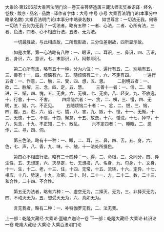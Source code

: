 大乘论·第1206部大乘百法明门论一卷天亲菩萨造唐三藏法师玄奘奉诏译
· 经名 · 卷数 · 跋序
· 品名 · 品数 · 译作者字体：大号 中号 小号
大乘百法明门论(本事分中略录名数)
大乘百法明门论(本事分中略录名数)
　　如世尊言：一切法无我。何等一切法？云何为无我？一切法者，略有五种：一者、心法，二者、心所有法，三者、色法，四者、心不相应行法，五者、无为法。

　　一切最胜故，与此相应故，二所现影故，三分位差别故，四所显示故。

　　如是次第，第一心法略有八种：一、眼识，二、耳识，三、鼻识，四、舌识，五、身识，六、意识，七、末那识，八、阿赖耶识。

　　第二心所有法，略有五十一种，分为六位：一、遍行有五，二、别境有五，三、善有十一，四、烦恼有六，五、随烦恼有二十，六、不定有四。
　　一遍行五者：一、作意，二、触，三、受，四、想，五、思。
　　二别境五者：一、欲，二、胜解，三、念，四、定，五、慧。
　　三善十一者：一、信，二、精进，三、惭，四、愧，五、无贪，六、无嗔，七、无痴，八、轻安，九、不放逸，十、行舍，十一、不害。
　　四烦恼六者：一、贪，二、嗔，三、慢，四、无明，五、疑，六、不正见。
　　五随烦恼二十者：一、忿，二、恨，三、恼，四、覆，五、诳，六、谄，七、憍，八、害，九、嫉，十、悭，十一、无惭，十二、无愧，十三、不信，十四、懈怠，十五、放逸，十六、惛沈，十七、掉举，十八、失念，十九、不正知，二十、散乱。
　　六不定四者：一、睡眠，二、恶作，三、寻，四、伺。

　　第三色法，略有十一种：一、眼，二、耳，三、鼻，四、舌，五、身，六、色，七、声，八、香，九、味，十、触，十一法处所摄色。

　　第四心不相应行法，略有二十四种：一、得，二、命根，三、众同分，四、异生性，五、无想定，六、灭尽定，七、无想报，八、名身，九、句身，十、文身，十一、生，十二、老，十三、住，十四、无常，十五、流转，十六、定异，十七、相应，十八、势速，十九、次第，二十、时，二十一、方，二十二、数，二十三、和合性，二十四、不合性。

　　第五无为法者，略有六种：一、虚空无为，二择灭、无为，三、非择灭无为，四、不动灭无为，五、想受灭无为，六、真如无为。

　　言无我者，略有二种：一、补特伽罗无我，二、法无我。

上一部：乾隆大藏经·大乘论·壹输卢迦论一卷
下一部：乾隆大藏经·大乘论·转识论一卷
乾隆大藏经·大乘论·大乘百法明门论